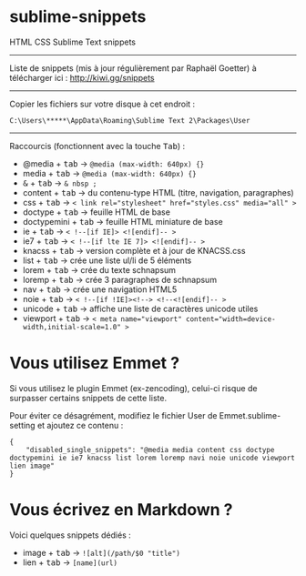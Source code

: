 sublime-snippets
================

HTML CSS Sublime Text snippets


-----------

Liste de snippets (mis à jour régulièrement par Raphaël Goetter) à télécharger ici :
http://kiwi.gg/snippets 

-----------

Copier les fichiers sur votre disque à cet endroit : 

    C:\Users\*****\AppData\Roaming\Sublime Text 2\Packages\User

-----------

Raccourcis (fonctionnent avec la touche <kbd>Tab</kbd>) :
* @media + <kbd>tab</kbd> → `@media (max-width: 640px) {}`
* media + <kbd>tab</kbd> → `@media (max-width: 640px) {}`
* <kbd>&</kbd> + <kbd>tab</kbd> → `& nbsp ;`
* content + <kbd>tab</kbd> → du contenu-type HTML (titre, navigation, paragraphes)
* css + <kbd>tab</kbd> → `< link rel="stylesheet" href="styles.css" media="all" >`
* doctype + <kbd>tab</kbd> → feuille HTML de base
* doctypemini + <kbd>tab</kbd> → feuille HTML miniature de base
* ie + <kbd>tab</kbd> → `< !--[if IE]> <![endif]-- >`
* ie7 + <kbd>tab</kbd> → `< !--[if lte IE 7]> <![endif]-- >`
* knacss + <kbd>tab</kbd> → version complète et à jour de KNACSS.css
* list + <kbd>tab</kbd> → crée une liste ul/li de 5 éléments
* lorem + <kbd>tab</kbd> → crée du texte schnapsum
* loremp + <kbd>tab</kbd> → crée 3 paragraphes de schnapsum
* nav + <kbd>tab</kbd> → crée une navigation HTML5
* noie + <kbd>tab</kbd> → `< !--[if !IE]><!--> <!--<![endif]-- >`
* unicode + <kbd>tab</kbd> → affiche une liste de caractères unicode utiles
* viewport + <kbd>tab</kbd> → `< meta name="viewport" content="width=device-width,initial-scale=1.0" >`

Vous utilisez Emmet ?
=====================

Si vous utilisez le plugin Emmet (ex-zencoding), celui-ci risque de surpasser certains snippets de cette liste.

Pour éviter ce désagrément, modifiez le fichier User de Emmet.sublime-setting et ajoutez ce contenu :

    {
        "disabled_single_snippets": "@media media content css doctype doctypemini ie ie7 knacss list lorem loremp navi noie unicode viewport lien image"
    }
    
# Vous écrivez en Markdown ?

Voici quelques snippets dédiés :
* image + <kbd>tab</kbd> → `![alt](/path/$0 "title")`
* lien + <kbd>tab</kbd> → `[name](url)`
